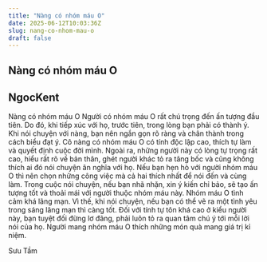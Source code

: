 ```yaml
---
title: "Nàng có nhóm máu O"
date: 2025-06-12T10:03:36Z
slug: nang-co-nhom-mau-o
draft: false
---
```


## Nàng có nhóm máu O

## NgocKent

Nàng có nhóm máu O
Người có nhóm máu O rất chú trọng đến ấn tượng đầu tiên. Do đó, khi tiếp xúc với họ, trước tiên, trong lòng bạn phải có thành ý. Khi nói chuyện với nàng, bạn nên ngắn gọn rõ ràng và chân thành trong cách biểu đạt ý.
Cô nàng có nhóm máu O có tính độc lập cao, thích tự làm và quyết định cuộc đời mình. Ngoài ra, những người này có lòng tự trọng rất cao, hiểu rất rõ về bản thân, ghét người khác tỏ ra tâng bốc và cũng không thích ai đó nói chuyện ân nghĩa với họ.
Nếu bạn hẹn hò với người nhóm máu O thì nên chọn những công việc mà cả hai thích nhất để nói đến và cùng làm. Trong cuộc nói chuyện, nếu bạn nhã nhặn, xin ý kiến chỉ bảo, sẽ tạo ấn tượng tốt và thoải mái với người thuộc nhóm máu này.
Nhóm máu O tình cảm khá lãng mạn. Vì thế, khi nói chuyện, nếu bạn có thể vẽ ra một tình yêu trong sáng lãng mạn thì càng tốt. Đối với tính tự tôn khá cao ở kiểu người này, bạn tuyệt đối đừng lơ đãng, phải luôn tỏ ra quan tâm chú ý tới mỗi lời nói của họ. Người mang nhóm máu O thích những món quà mang giá trị kỉ niệm. 

Sưu Tầm